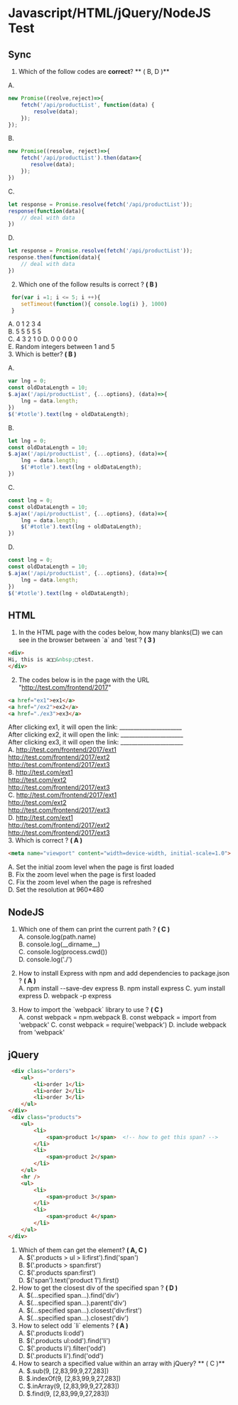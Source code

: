# Javascript/HTML/jQuery/NodeJS Test
## Sync
1. Which of the follow codes are **correct**? ** ( B, D )**  

A. 
```javascript
new Promise((reolve,reject)=>{
    fetch('/api/productList', function(data) {
        resolve(data);
    });
});
```
B.
```javascript
new Promise((resolve, reject)=>{
    fetch('/api/productList').then(data=>{
       resolve(data); 
    });
})
```
C.
```javascript
let response = Promise.resolve(fetch('/api/productList'));
response(function(data){
    // deal with data
})
```
D.
```javascript
let response = Promise.resolve(fetch('/api/productList'));
response.then(function(data){
    // deal with data
})
```
2. Which one of the follow results is correct ? **( B )**  
```javascript
 for(var i =1; i <= 5; i ++){
 	setTimeout(function(){ console.log(i) }, 1000)
 }
 ```
 A. 0 1 2 3 4  
 B. 5 5 5 5 5  
 C. 4 3 2 1 0 
 D. 0 0 0 0 0    
 E. Random integers between 1 and 5  
3. Which is better? **( B )**  

A.
```javascript
var lng = 0;
const oldDataLength = 10;
$.ajax('/api/productList', {...options}, (data)=>{
    lng = data.length;
})
$('#totle').text(lng + oldDataLength);
```
B.
```javascript
let lng = 0;
const oldDataLength = 10;
$.ajax('/api/productList', {...options}, (data)=>{
    lng = data.length;
    $('#totle').text(lng + oldDataLength);
})
```
C.
```javascript
const lng = 0;
const oldDataLength = 10;
$.ajax('/api/productList', {...options}, (data)=>{
    lng = data.length;
    $('#totle').text(lng + oldDataLength);
})
```
D.
```javascript
const lng = 0;
const oldDataLength = 10;
$.ajax('/api/productList', {...options}, (data)=>{
    lng = data.length;
})
$('#totle').text(lng + oldDataLength);
```
## HTML
1. In the HTML page with the codes below, how many blanks(□) we can see in the browser between \`a\` and \`test\`?  **( 3 )**
```HTML
<div>
Hi, this is a□□&nbsp;□test.
</div>
```
2. The codes below is in the page with the URL "http://test.com/frontend/2017"  
```HTML
<a href="ex1">ex1</a>
<a href="/ex2">ex2</a>
<a href="./ex3">ex3</a>
```
After clicking ex1, it will open the link: ______________________  
After clicking ex2, it will open the link: ______________________  
After clicking ex3, it will open the link: ______________________  
A. http://test.com/frontend/2017/ext1  
   http://test.com/frontend/2017/ext2  
   http://test.com/frontend/2017/ext3  
B. http://test.com/ext1  
   http://test.com/ext2  
   http://test.com/frontend/2017/ext3  
C. http://test.com/frontend/2017/ext1  
   http://test.com/ext2  
   http://test.com/frontend/2017/ext3  
D. http://test.com/ext1  
   http://test.com/frontend/2017/ext2  
   http://test.com/frontend/2017/ext3  
3. Which is correct ? **( A )**
```HTML
<meta name="viewport" content="width=device-width, initial-scale=1.0">
```
A. Set the initial zoom level when the page is first loaded  
B. Fix the zoom level when the page is first loaded  
C. Fix the zoom level when the page is refreshed  
D. Set the resolution at 960*480

## NodeJS
1. Which one of them can print the current path ?  **( C )**  
A. console.log(path.name)  
B. console.log(\_\_dirname\_\_)  
C. console.log(process.cwd())  
D. console.log('./')  

2. How to install Express with npm and add dependencies to package.json ? **( A )**  
A. npm install --save-dev express
B. npm install express
C. yum install express
D. webpack -p express
3. How to import the \`webpack\` library to use ? **( C )**  
A. const webpack = npm.webpack
B. const webpack = import from 'webpack'
C. const webpack = require('webpack')
D. include webpack from 'webpack'

## jQuery
```HTML
 <div class="orders">
    <ul>
        <li>order 1</li>
        <li>order 2</li>
        <li>order 3</li>
    </ul>
</div>
 <div class="products">
    <ul>
        <li>
            <span>product 1</span>  <!-- how to get this span? -->
        </li>
        <li>
            <span>product 2</span>
        </li>
    </ul>
    <hr />
    <ul>
        <li>
            <span>product 3</span>
        </li>
        <li>
            <span>product 4</span>
        </li>
    </ul>
</div>
 ```
1. Which of them can get the element? **( A, C )**  
A. $('.products > ul > li:first').find('span')  
B. $('.products > span:first')  
C. $('.products span:first')  
D. $('span').text('product 1').first()  
2. How to get the closest div of the specified span ? **( D )**  
A. $(...specified span...).find('div')  
A. $(...specified span...).parent('div')  
A. $(...specified span...).closest('div:first')  
A. $(...specified span...).closest('div')  
3. How to select odd \`li\` elements ? **( A )**  
A. $('.products li:odd')  
B. $('.products ul:odd').find('li')  
C. $('.products li').filter('odd')  
D. $('.products li').find('odd')  
5. How to search a specified value within an array with jQuery? ** ( C )**  
A. $.sub(9, [2,83,99,9,27,283])  
B. $.indexOf(9, [2,83,99,9,27,283])  
C. $.inArray(9, [2,83,99,9,27,283])  
D. $.find(9, [2,83,99,9,27,283])  
